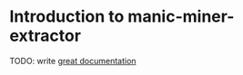 # Introduction to manic-miner-extractor

TODO: write [great documentation](http://jacobian.org/writing/what-to-write/)
